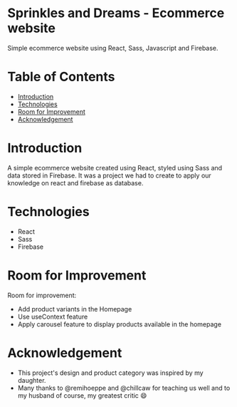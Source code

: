 # Sprinkles and Dreams - Ecommerce website
Simple ecommerce website using React, Sass, Javascript and Firebase.


# Table of Contents
* [Introduction](#introduction)
* [Technologies](#technologies)
* [Room for Improvement](#room-for-improvement)
* [Acknowledgement](#acknowledgments)


# Introduction
A simple ecommerce website created using React, styled using Sass and data stored in Firebase. It was a project we had to create to apply our knowledge on react and firebase as database.


# Technologies
* React
* Sass
* Firebase


# Room for Improvement

Room for improvement:
* Add product variants in the Homepage
* Use useContext feature
* Apply carousel feature to display products available in the homepage


# Acknowledgement
* This project's design and product category was inspired by my daughter.
* Many thanks to @remihoeppe and @chillcaw for teaching us well and to my husband of course, my greatest critic :smile:


